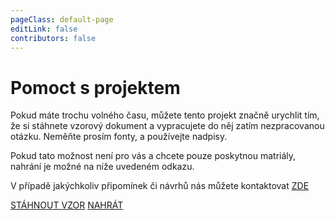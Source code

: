 ```yaml
---
pageClass: default-page
editLink: false
contributors: false
---
```


# Pomoct s projektem

Pokud máte trochu volného času, můžete tento projekt značně urychlit tím, že si stáhnete vzorový dokument a vypracujete do něj zatím nezpracovanou otázku. Neměňte prosím fonty, a používejte nadpisy.

Pokud tato možnost není pro vás a chcete pouze poskytnou matriály, nahrání je možné na níže uvedeném odkazu.

V případě jakýchkoliv připomínek či návrhů nás můžete kontaktovat [ZDE](https://github.com/Moumirrai/nestling/issues/new)

<div class="buttons">
  <a href="/other/template.docx" target="_blank" class="secondary_button">STÁHNOUT VZOR</a>
  <a href="https://mega.nz/megadrop/kqKInvroV94" target="_blank" class="upload_button">NAHRÁT</a>
</div>
<br>
